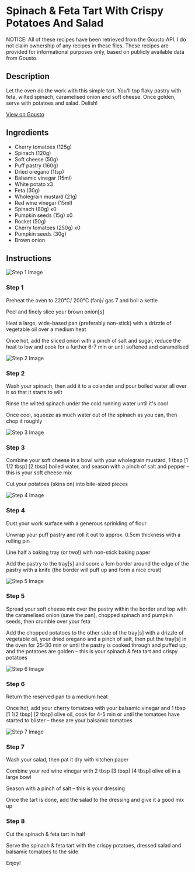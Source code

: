# Spinach & Feta Tart With Crispy Potatoes And Salad

NOTICE: All of these recipes have been retrieved from the Gousto API. I do not claim ownership of any recipes in these files. These recipes are provided for informational purposes only, based on publicly available data from Gousto.

## Description

Let the oven do the work with this simple tart. You’ll top flaky pastry with feta, wilted spinach, caramelised onion and soft cheese. Once golden, serve with potatoes and salad. Delish!

[View on Gousto](https://www.gousto.co.uk/recipes/cookbook/spinach-feta-tart-crispy-potatoes-salad)

## Ingredients

- Cherry tomatoes (125g)
- Spinach (120g)
- Soft cheese (50g)
- Puff pastry (160g)
- Dried oregano (1tsp)
- Balsamic vinegar (15ml)
- White potato x3
- Feta (30g)
- Wholegrain mustard (21g)
- Red wine vinegar (15ml)
- Spinach (80g) x0
- Pumpkin seeds (15g) x0
- Rocket (50g)
- Cherry tomatoes (250g) x0
- Pumpkin seeds (30g)
- Brown onion

## Instructions

![Step 1 Image](https://production-media.gousto.co.uk/cms/recipe-step-image/Step-1-1652258965447-x200.jpg)

### Step 1

Preheat the oven to 220°C/ 200°C (fan)/ gas 7 and boil a kettle

Peel and finely slice your brown onion[s]

Heat a large, wide-based pan (preferably non-stick) with a drizzle of vegetable oil over a medium heat

Once hot, add the sliced onion with a pinch of salt and sugar, reduce the heat to low and cook for a further 6-7 min or until softened and caramelised

![Step 2 Image](https://production-media.gousto.co.uk/cms/recipe-step-image/Step-2-1652258966901-x200.jpg)

### Step 2

Wash your spinach, then add it to a colander and pour boiled water all over it so that it starts to wilt

Rinse the wilted spinach under the cold running water until it's cool

Once cool, squeeze as much water out of the spinach as you can, then chop it roughly

![Step 3 Image](https://production-media.gousto.co.uk/cms/recipe-step-image/Step-3-1652258967323-x200.jpg)

### Step 3

Combine your soft cheese in a bowl with your wholegrain mustard, 1 tbsp <span class="text-purple">[1 1/2 tbsp]</span> <span class="text-danger">[2 tbsp] </span>boiled water, and season with a pinch of salt and pepper – this is your soft cheese mix

Cut your potatoes (skins on) into bite-sized pieces

![Step 4 Image](https://production-media.gousto.co.uk/cms/recipe-step-image/Step-4-1652258973609-x200.jpg)

### Step 4

Dust your work surface with a generous sprinkling of flour

Unwrap your puff pastry and roll it out to approx. 0.5cm thickness with a rolling pin

Line half a baking tray (or two!) with non-stick baking paper

Add the pastry to the tray[s]<span class="text-danger"> </span>and score a 1cm border around the edge of the pastry with a knife (the border will puff up and form a nice crust)

![Step 5 Image](https://production-media.gousto.co.uk/cms/recipe-step-image/Step-5-1652258986619-x200.jpg)

### Step 5

Spread your soft cheese mix over the pastry within the border and top with the caramelised onion (save the pan), chopped spinach and pumpkin seeds, then crumble over your feta

Add the chopped potatoes to the other side of the tray[s] with a drizzle of vegetable oil, your dried oregano and a pinch of salt, then put the tray[s] in the oven for 25-30 min or until the pastry is cooked through and puffed up, and the potatoes are golden – this is your spinach & feta tart and crispy potatoes

![Step 6 Image](https://production-media.gousto.co.uk/cms/recipe-step-image/Step-6-1652258988504-x200.jpg)

### Step 6

Return the reserved pan to a medium heat

Once hot, add your cherry tomatoes with your balsamic vinegar and 1 tbsp <span class="text-purple">[1 1/2 tbsp] </span><span class="text-danger">[2 tbsp]</span> olive oil, cook for 4-5 min or until the tomatoes have started to blister – these are your balsamic tomatoes

![Step 7 Image](https://production-media.gousto.co.uk/cms/recipe-step-image/step-7-1652258997276-x200.jpg)

### Step 7

Wash your salad, then pat it dry with kitchen paper

Combine your red wine vinegar with 2 tbsp <span class="text-purple">[3 tbsp]</span> <span class="text-danger">[4 tbsp]</span> olive oil in a large bowl

Season with a pinch of salt – this is your dressing

Once the tart is done, add the salad to the dressing and give it a good mix up

### Step 8

Cut the spinach & feta tart in half

Serve the spinach & feta tart with the crispy potatoes, dressed salad and balsamic tomatoes to the side

Enjoy!

